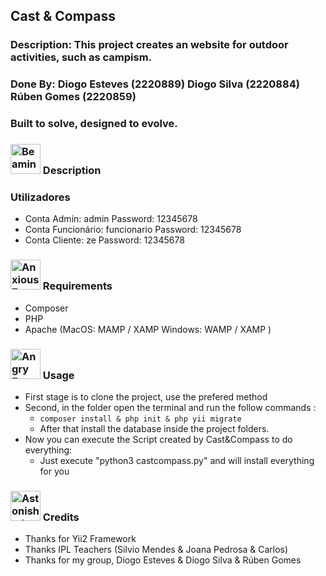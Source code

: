 ## Cast & Compass
### Description: This project creates an website for outdoor activities, such as campism.
### Done By: Diogo Esteves (2220889) Diogo Silva (2220884) Rúben Gomes (2220859)
### Built to solve, designed to evolve.

### <img src="https://raw.githubusercontent.com/Tarikul-Islam-Anik/Animated-Fluent-Emojis/master/Emojis/Smilies/Beaming%20Face%20with%20Smiling%20Eyes.png" alt="Beaming Face with Smiling Eyes" width="48" height="48" /> Description

### Utilizadores
* Conta Admin: admin Password: 12345678
* Conta Funcionário: funcionario Password: 12345678
* Conta Cliente: ze Password: 12345678


### <img src="https://raw.githubusercontent.com/Tarikul-Islam-Anik/Animated-Fluent-Emojis/master/Emojis/Smilies/Anxious%20Face%20with%20Sweat.png" alt="Anxious Face with Sweat" width="48" height="48" /> Requirements
* Composer
* PHP
* Apache (MacOS: MAMP / XAMP Windows: WAMP / XAMP )


### <img src="https://raw.githubusercontent.com/Tarikul-Islam-Anik/Animated-Fluent-Emojis/master/Emojis/Smilies/Angry%20Face.png" alt="Angry Face" width="48" height="48" /> Usage
* First stage is to clone the project, use the prefered method
* Second, in the folder open the terminal and run the follow commands : 
    * `composer install & php init & php yii migrate`
    * After that install the database inside the project folders.
* Now you can execute the Script created by Cast&Compass to do everything:
    * Just execute "python3 castcompass.py" and will install everything for you

### <img src="https://raw.githubusercontent.com/Tarikul-Islam-Anik/Animated-Fluent-Emojis/master/Emojis/Smilies/Astonished%20Face.png" alt="Astonished Face" width="48" height="48" /> Credits
* Thanks for Yii2 Framework
* Thanks IPL Teachers (Silvio Mendes & Joana Pedrosa & Carlos)
* Thanks for my group, Diogo Esteves & Diogo Silva & Rúben Gomes
